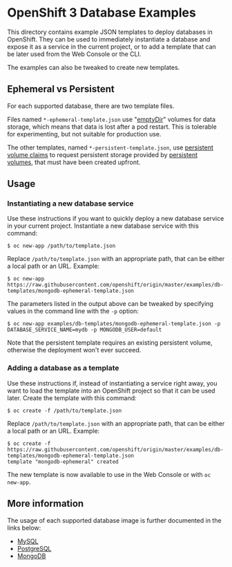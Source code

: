 OpenShift 3 Database Examples
=============================

This directory contains example JSON templates to deploy databases in OpenShift.
They can be used to immediately instantiate a database and expose it as a
service in the current project, or to add a template that can be later used from
the Web Console or the CLI.

The examples can also be tweaked to create new templates.


## Ephemeral vs Persistent

For each supported database, there are two template files.

Files named `*-ephemeral-template.json` use
"[emptyDir](https://docs.openshift.org/latest/dev_guide/volumes.html)" volumes
for data storage, which means that data is lost after a pod restart.
This is tolerable for experimenting, but not suitable for production use.

The other templates, named `*-persistent-template.json`, use [persistent volume
claims](https://docs.openshift.org/latest/architecture/additional_concepts/storage.html#persistent-volume-claims)
to request persistent storage provided by [persistent
volumes](https://docs.openshift.org/latest/architecture/additional_concepts/storage.html#persistent-volumes),
that must have been created upfront.


## Usage

### Instantiating a new database service

Use these instructions if you want to quickly deploy a new database service in
your current project. Instantiate a new database service with this command:

    $ oc new-app /path/to/template.json

Replace `/path/to/template.json` with an appropriate path, that can be either a
local path or an URL. Example:

    $ oc new-app https://raw.githubusercontent.com/openshift/origin/master/examples/db-templates/mongodb-ephemeral-template.json

The parameters listed in the output above can be tweaked by specifying values in
the command line with the `-p` option:

    $ oc new-app examples/db-templates/mongodb-ephemeral-template.json -p DATABASE_SERVICE_NAME=mydb -p MONGODB_USER=default

Note that the persistent template requires an existing persistent volume,
otherwise the deployment won't ever succeed.


### Adding a database as a template

Use these instructions if, instead of instantiating a service right away, you
want to load the template into an OpenShift project so that it can be used
later. Create the template with this command:

    $ oc create -f /path/to/template.json

Replace `/path/to/template.json` with an appropriate path, that can be either a
local path or an URL. Example:

    $ oc create -f https://raw.githubusercontent.com/openshift/origin/master/examples/db-templates/mongodb-ephemeral-template.json
    template "mongodb-ephemeral" created

The new template is now available to use in the Web Console or with `oc
new-app`.


## More information

The usage of each supported database image is further documented in the links
below:

- [MySQL](https://docs.openshift.org/latest/using_images/db_images/mysql.html)
- [PostgreSQL](https://docs.openshift.org/latest/using_images/db_images/postgresql.html)
- [MongoDB](https://docs.openshift.org/latest/using_images/db_images/mongodb.html)
